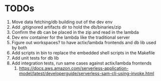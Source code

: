 # TODOs

1. Move data fetching/db building out of the dev env
1. Add .gitignored artifacts dir to hold the db/binaries/zip
1. Confirm the db can be placed in the zip and read in the lambda
1. Dev env container for the lambda like the traditional server
1. Figure out workspaces? to have actix/lambda frontends and db lib used by both
1. Add scripts in bin to replace the embedded shell scripts in the Makefile
1. Add unit tests for db lib
1. Add integration tests, run same cases against actix/lambda frontends
   1. https://docs.aws.amazon.com/serverless-application-model/latest/developerguide/serverless-sam-cli-using-invoke.html